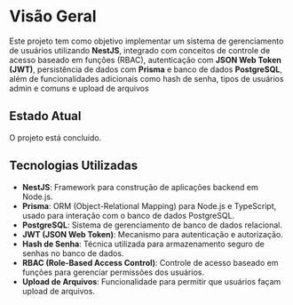 # Visão Geral

Este projeto tem como objetivo implementar um sistema de gerenciamento de usuários utilizando **NestJS**, integrado com conceitos de controle de acesso baseado em funções (RBAC), autenticação com **JSON Web Token (JWT)**, persistência de dados com **Prisma** e banco de dados **PostgreSQL**, além de funcionalidades adicionais como hash de senha, tipos de usuários admin e comuns e upload de arquivos

## Estado Atual

O projeto está concluido.

## Tecnologias Utilizadas

- **NestJS**: Framework para construção de aplicações backend em Node.js.
- **Prisma**: ORM (Object-Relational Mapping) para Node.js e TypeScript, usado para interação com o banco de dados PostgreSQL.
- **PostgreSQL**: Sistema de gerenciamento de banco de dados relacional.
- **JWT (JSON Web Token)**: Mecanismo para autenticação e autorização.
- **Hash de Senha**: Técnica utilizada para armazenamento seguro de senhas no banco de dados.
- **RBAC (Role-Based Access Control)**: Controle de acesso baseado em funções para gerenciar permissões dos usuários.
- **Upload de Arquivos**: Funcionalidade para permitir que usuários façam upload de arquivos.
